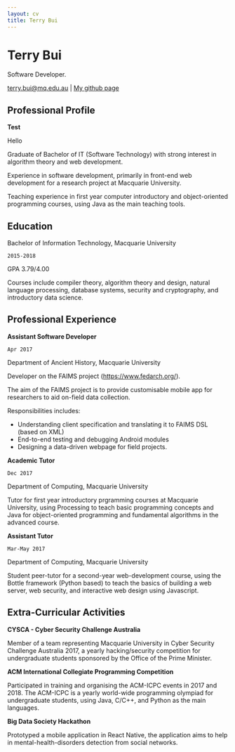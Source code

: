 ```yaml
---
layout: cv
title: Terry Bui
---
```

# Terry Bui 
Software Developer.

<div id="webaddress">
<a href="mailto:terry.bui@mq.edu.au">terry.bui@mq.edu.au</a>
| <a href="https://github.com/Terry-Bui">My github page</a>
</div>


## Professional Profile 

**Test**

Hello

Graduate of Bachelor of IT (Software Technology) with strong interest in algorithm theory and web
development.

Experience in software development, primarily in front-end web development for a research
project at Macquarie University.

Teaching experience in first year computer introductory and object-oriented programming
courses, using Java as the main teaching tools. 

## Education

Bachelor of Information Technology, Macquarie University

`2015-2018`

GPA 3.79/4.00

Courses include compiler theory, algorithm theory and design, natural language processing, database
systems, security and cryptography, and introductory data science. 


## Professional Experience

**Assistant Software Developer**

`Apr 2017`

Department of Ancient History, Macquarie University

Developer on the FAIMS project (https://www.fedarch.org/). 

The aim of the FAIMS project is to provide
customisable mobile app for researchers to aid on-field data collection.

Responsibilities includes:

- Understanding client specification and translating it to FAIMS DSL (based on
XML)
- End-to-end testing and debugging Android modules
- Designing a data-driven webpage for field projects. 

**Academic Tutor**

`Dec 2017`

Department of Computing, Macquarie University

Tutor for first year introductory prgramming courses at Macquarie University, using Processing to teach basic programming concepts and Java for object-oriented programming and fundamental algorithms in the advanced course.

**Assistant Tutor**

`Mar-May 2017`

Department of Computing, Macquarie University

Student peer-tutor for a second-year web-development course, using the Bottle framework (Python based)
to teach the basics of building a web server, web security, and interactive web design using
Javascript. 


<div style="page-break-after: always;"></div>

## Extra-Curricular Activities 

**CYSCA - Cyber Security Challenge Australia**

Member of a team representing Macquarie University in Cyber Security Challenge Australia 2017, a
yearly hacking/security competition for undergraduate students sponsored by the Office of the Prime
Minister. 

**ACM International Collegiate Programming Competition**

Participated in training and organising the ACM-ICPC events in 2017 and 2018. The ACM-ICPC is a yearly
world-wide programming olympiad for undergraduate students, using Java, C/C++, and Python as the
main languages. 


**Big Data Society Hackathon**

Prototyped a mobile application in React Native, the application aims to help in mental-health-disorders detection from social networks. 

<!-- ### Footer

Last updated: May 2018 -->


